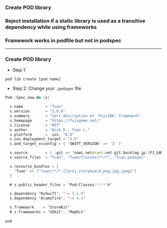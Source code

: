 
### Create POD library
### Reject installation if a static library is used as a transitive dependency while using frameworks
### Framework works in podfile but not in podspec

--------------------------------------------------------

### Create POD library

- Step 1:
```
pod lib create [pod name]
```

- Step 2: Change your `.podspec` file

```swift
Pod::Spec.new do |s|

  s.name          = "Tuan"
  s.version       = "1.0.0"
  s.summary       = "Sort description of 'FujiSDK' framework"
  s.homepage      = "https://fujigame.net/"
  s.license       = "MIT"
  s.author        = "Nick D., Tuan L."
  s.platform      = :ios, "8.0"
  s.ios.deployment_target = '8.0'
  s.pod_target_xcconfig = { 'SWIFT_VERSION' => '3' }

  s.source        = { :git => 'nami-net@nami-net.git.backlog.jp:/FJ_GAME_PF/fuji_sdk_swift.git', :tag => s.version.to_s }
  s.source_files  = "Tuan", "Tuan/Classes/**/*", "Tuan.podspec"

  s.resource_bundles = {
    'Tuan' => ["Tuan/**/*.{lproj,storyboard,png,jpg,jpeg}"]
  }

  # s.public_header_files = 'Pod/Classes/**/*.h'

  s.dependency 'RxSwift', '~> 3.1.0'
  s.dependency 'Alamofire', '~> 4.4'

  s.framework    = 'StoreKit'
  # s.frameworks = 'UIKit', 'MapKit'
  
end

```
